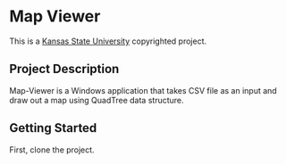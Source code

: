 # Map Viewer
This is a [Kansas State University](https://www.k-state.edu/) copyrighted project.

## Project Description
Map-Viewer is a Windows application that takes CSV file as an input and draw out a map using QuadTree data structure.

## Getting Started

First, clone the project.

